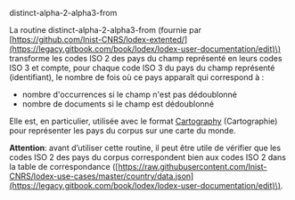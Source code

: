 distinct-alpha-2-alpha3-from

La routine distinct-alpha-2-alpha3-from \(fournie par [https://github.com/Inist-CNRS/lodex-extented/](https://legacy.gitbook.com/book/lodex/lodex-user-documentation/edit)\) transforme les codes ISO 2 des pays du champ représenté en leurs codes ISO 3 et compte, pour chaque code ISO 3 du pays du champ représenté \(identifiant\), le nombre de fois où ce pays apparaît qui correspond à :

* nombre d'occurrences si le champ n'est pas dédoublonné
* nombre de documents si le champ est dédoublonné

Elle est, en particulier, utilisée avec le format [Cartography](https://legacy.gitbook.com/book/lodex/lodex-user-documentation/edit) \(Cartographie\) pour représenter les pays du corpus sur une carte du monde.

**Attention**: avant d’utiliser cette routine, il peut être utile de vérifier que les codes ISO 2 des pays du corpus correspondent bien aux codes ISO 2 dans la table de correspondance \([https://raw.githubusercontent.com/Inist-CNRS/lodex-use-cases/master/country/data.json](https://legacy.gitbook.com/book/lodex/lodex-user-documentation/edit)\).



